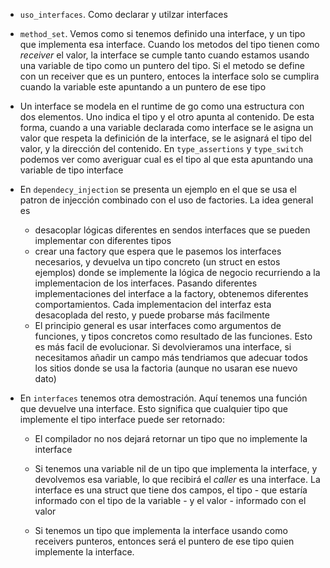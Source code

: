 - `uso_interfaces`. Como declarar y utilzar interfaces

- `method_set`. Vemos como si tenemos definido una interface, y un tipo que implementa esa interface. Cuando los metodos del tipo tienen como _receiver_ el valor, la interface se cumple tanto cuando estamos usando una variable de tipo como un puntero del tipo. Si el metodo se define con un receiver que es un puntero, entoces la interface solo se cumplira cuando la variable este apuntando a un puntero de ese tipo 

- Un interface se modela en el runtime de go como una estructura con dos elementos. Uno indica el tipo y el otro apunta al contenido. De esta forma, cuando a una variable declarada como interface se le asigna un valor que respeta la definición de la interface, se le asignará el tipo del valor, y la dirección del contenido. En `type_assertions` y `type_switch` podemos ver como averiguar cual es el tipo al que esta apuntando una variable de tipo interface  

- En `dependecy_injection` se presenta un ejemplo en el que se usa el patron de injección combinado con el uso de factories. La idea general es 
    - desacoplar lógicas diferentes en sendos interfaces que se pueden implementar con diferentes tipos
    - crear una factory que espera que le pasemos los interfaces necesarios, y devuelva un tipo concreto (un struct en estos ejemplos) donde se implemente la lógica de negocio recurriendo a la implementacion de los interfaces. Pasando diferentes implementaciones del interface a la factory, obtenemos diferentes comportamientos. Cada implementacion del interfaz esta desacoplada del resto, y puede probarse más facilmente
    - El principio general es usar interfaces como argumentos de funciones, y tipos concretos como resultado de las funciones. Esto es más facil de evolucionar. Si devolvieramos una interface, si necesitamos añadir un campo más tendriamos que adecuar todos los sitios donde se usa la factoria (aunque no usaran ese nuevo dato)

- En `interfaces` tenemos otra demostración. Aquí tenemos una función que devuelve una interface. Esto significa que cualquier tipo que implemente el tipo interface puede ser retornado:

    - El compilador no nos dejará retornar un tipo que no implemente la interface

    - Si tenemos una variable nil de un tipo que implementa la interface, y devolvemos esa variable, lo que recibirá el _caller_ es una interface. La interface es una struct que tiene dos campos, el tipo - que estaría informado con el tipo de la variable - y el valor - informado con el valor

    - Si tenemos un tipo que implementa la interface usando como receivers punteros, entonces será el puntero de ese tipo quien implemente la interface.